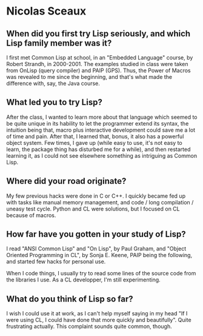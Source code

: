 # Nicolas Sceaux

## When did you first try Lisp seriously, and which Lisp family member was it?

I first met Common Lisp at school, in an "Embedded Language" course,
by Robert Strandh, in 2000-2001. The examples studied in class were
taken from OnLisp (query compiler) and PAIP (GPS). Thus, the Power of
Macros was revealed to me since the beginning, and that's what made
the difference with, say, the Java course.

## What led you to try Lisp?

After the class, I wanted to learn more about that language which
seemed to be quite unique in its hability to let the programmer extend
its syntax, the intuition being that, macro plus interactive
development could save me a lot of time and pain. After that, I
learned that, bonus, it also has a powerful object system. Few times,
I gave up (while easy to use, it's not easy to learn, the package
thing has disturbed me for a while), and then restarted learning it,
as I could not see elsewhere something as intriguing as Common Lisp.

## Where did your road originate?

My few previous hacks were done in C or C++. I quickly became fed up
with tasks like manual memory management, and code / long compilation
/ uneasy test cycle.  Python and CL were solutions, but I focused on
CL because of macros.

## How far have you gotten in your study of Lisp?

I read "ANSI Common Lisp" and "On Lisp", by Paul Graham, and "Object
Oriented Programming in CL", by Sonja E. Keene, PAIP being the
following, and started few hacks for personal use.

When I code things, I usually try to read some lines of the source
code from the libraries I use. As a CL developper, I'm still
experimenting.

## What do you think of Lisp so far?

I wish I could use it at work, as I can't help myself saying in my
head "If I were using CL, I could have done that more quickly and
beautifully". Quite frustrating actually. This complaint sounds quite
common, though.

